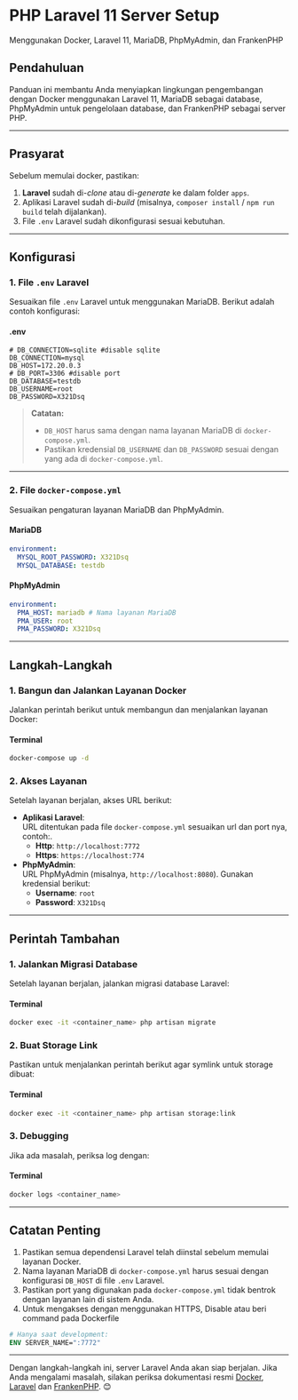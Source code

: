 # **PHP Laravel 11 Server Setup**  
Menggunakan Docker, Laravel 11, MariaDB, PhpMyAdmin, dan FrankenPHP

## **Pendahuluan**  
Panduan ini membantu Anda menyiapkan lingkungan pengembangan dengan Docker menggunakan Laravel 11, MariaDB sebagai database, PhpMyAdmin untuk pengelolaan database, dan FrankenPHP sebagai server PHP.

---

## **Prasyarat**  
Sebelum memulai docker, pastikan:  
1. **Laravel** sudah di-*clone* atau di-*generate* ke dalam folder `apps`.  
2. Aplikasi Laravel sudah di-*build* (misalnya, `composer install` / `npm run build` telah dijalankan).  
3. File `.env` Laravel sudah dikonfigurasi sesuai kebutuhan.  

---

## **Konfigurasi**  

### **1. File `.env` Laravel**  
Sesuaikan file `.env` Laravel untuk menggunakan MariaDB. Berikut adalah contoh konfigurasi:  

#### **.env** 
```env
# DB_CONNECTION=sqlite #disable sqlite
DB_CONNECTION=mysql
DB_HOST=172.20.0.3
# DB_PORT=3306 #disable port
DB_DATABASE=testdb
DB_USERNAME=root
DB_PASSWORD=X321Dsq
```

> **Catatan:**  
> - `DB_HOST` harus sama dengan nama layanan MariaDB di `docker-compose.yml`.  
> - Pastikan kredensial `DB_USERNAME` dan `DB_PASSWORD` sesuai dengan yang ada di `docker-compose.yml`.

---

### **2. File `docker-compose.yml`**  
Sesuaikan pengaturan layanan MariaDB dan PhpMyAdmin.

#### **MariaDB**  
```yaml
environment:
  MYSQL_ROOT_PASSWORD: X321Dsq
  MYSQL_DATABASE: testdb
```

#### **PhpMyAdmin**  
```yaml
environment:
  PMA_HOST: mariadb # Nama layanan MariaDB
  PMA_USER: root
  PMA_PASSWORD: X321Dsq
```

---

## **Langkah-Langkah**  

### **1. Bangun dan Jalankan Layanan Docker**  
Jalankan perintah berikut untuk membangun dan menjalankan layanan Docker:  
#### **Terminal**  
```bash
docker-compose up -d
```

### **2. Akses Layanan**  
Setelah layanan berjalan, akses URL berikut:  
- **Aplikasi Laravel**:  
  URL ditentukan pada file `docker-compose.yml` sesuaikan url dan port nya, contoh:.
  - **Http**: `http://localhost:7772` 
  - **Https**: `https://localhost:774`
- **PhpMyAdmin**:  
  URL PhpMyAdmin (misalnya, `http://localhost:8080`). Gunakan kredensial berikut:  
  - **Username**: `root`  
  - **Password**: `X321Dsq`

---

## **Perintah Tambahan**  

### **1. Jalankan Migrasi Database**  
Setelah layanan berjalan, jalankan migrasi database Laravel:  
#### **Terminal**  
```bash
docker exec -it <container_name> php artisan migrate
```

### **2. Buat Storage Link**  
Pastikan untuk menjalankan perintah berikut agar symlink untuk storage dibuat:  
#### **Terminal**  
```bash
docker exec -it <container_name> php artisan storage:link
```

### **3. Debugging**  
Jika ada masalah, periksa log dengan:  
#### **Terminal**  
```bash
docker logs <container_name>
```

---

## **Catatan Penting**  
1. Pastikan semua dependensi Laravel telah diinstal sebelum memulai layanan Docker.  
2. Nama layanan MariaDB di `docker-compose.yml` harus sesuai dengan konfigurasi `DB_HOST` di file `.env` Laravel.  
3. Pastikan port yang digunakan pada `docker-compose.yml` tidak bentrok dengan layanan lain di sistem Anda.  
4. Untuk mengakses dengan menggunakan HTTPS, Disable atau beri command pada Dockerfile 
```Dockerfile
# Hanya saat development:
ENV SERVER_NAME=":7772"
```

---

Dengan langkah-langkah ini, server Laravel Anda akan siap berjalan. Jika Anda mengalami masalah, silakan periksa dokumentasi resmi [Docker](https://docs.docker.com/), [Laravel](https://laravel.com/docs) dan [FrankenPHP](https://frankenphp.dev/docs/). 😊

